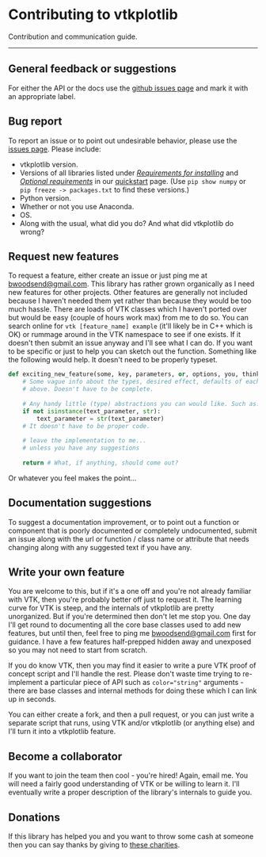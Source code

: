 # Contributing to vtkplotlib

Contribution and communication guide.

---------------------------------------------------------------------------

## General feedback or suggestions

For either the API or the docs use the [github issues page](https://github.com/bwoodsend/vtkplotlib/issues/) and mark it with an appropriate label. 



## Bug report

To report an issue or to point out undesirable behavior, please use the [issues page](https://github.com/bwoodsend/vtkplotlib/issues/). Please include:

*  vtkplotlib version.
* Versions of all libraries listed under [*Requirements for installing*](https://vtkplotlib.readthedocs.io/en/latest/#requirements-for-installing) and [*Optional requirements*](https://vtkplotlib.readthedocs.io/en/latest/#optional-requirements) in our [quickstart](https://vtkplotlib.readthedocs.io/en/latest/) page. (Use `pip show numpy` or `pip freeze -> packages.txt` to find these versions.)
* Python version.
* Whether or not you use Anaconda.
* OS.
* Along with the usual, what did you do? And what did vtkplotlib do wrong?



## Request new features

To request a feature, either create an issue or just ping me at <bwoodsend@gmail.com>. This library has rather grown organically as I need new features for other projects. Other features are generally not included because I haven't needed them yet rather than because they would be too much hassle. There are loads of VTK classes which I haven't ported over but would be easy (couple of hours work max) from me to do so. You can search online for `vtk [feature_name] example` (it'll likely be in C++ which is OK) or rummage around in the VTK namespace to see if one exists. If it doesn't then submit an issue anyway and I'll see what I can do. If you want to be specific or just to help you can sketch out the function. Something like the following would help. It doesn't need to be properly typeset.

```python
def exciting_new_feature(some, key, parameters, or, options, you, think, youll, need):
    # Some vague info about the types, desired effect, defaults of each parameter from
    # above. Doesn't have to be complete.
    
    # Any handy little (type) abstractions you can would like. Such as:
    if not isinstance(text_parameter, str):
        text_parameter = str(text_parameter)
	# It doesn't have to be proper code.
    
    # leave the implementation to me...
    # unless you have any suggestions
    
    return # What, if anything, should come out? 
```

Or whatever you feel makes the point...



## Documentation suggestions

To suggest a documentation improvement, or to point out a function or component that is poorly documented or completely undocumented, submit an issue along with the url or function / class name or attribute that needs changing along with any suggested text if you have any.



## Write your own feature

You are welcome to this, but if it's a one off and you're not already familiar with VTK, then you're probably better off just to request it. The learning curve for VTK is steep, and the internals of vtkplotlib are pretty unorganized. But if you're determined then don't let me stop you. One day I'll get round to documenting all the core base classes used to add new features, but until then, feel free to ping me <bwoodsend@gmail.com> first for guidance. I have a few features half-prepped hidden away and unexposed so you may not need to start from scratch. 

If you do know VTK, then you may find it easier to write a pure VTK proof of concept script and I'll handle the rest. Please don't waste time trying to re-implement a particular piece of API such as ``color="string"`` arguments - there are base classes and internal methods for doing these which I can link up in seconds.

You can either create a fork, and then a pull request, or you can just write a separate script that runs, using VTK and/or vtkplotlib (or anything else) and I'll turn it into a vtkplotlib feature.



## Become a collaborator

If you want to join the team then cool - you're hired! Again, email me. You will need a fairly good understanding of VTK or be willing to learn it. I'll eventually write a proper description of the library's internals to guide you. 



## Donations 

If this library has helped you and you want to throw some cash at someone then you can say thanks by giving to [these charities](https://uk.virginmoneygiving.com/Team/vtkplotlib).

